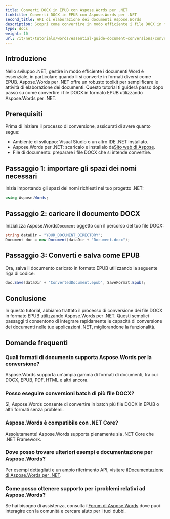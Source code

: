 ```yaml
---
title: Converti DOCX in EPUB con Aspose.Words per .NET
linktitle: Converti DOCX in EPUB con Aspose.Words per .NET
second_title: API di elaborazione dei documenti Aspose.Words
description: Scopri come convertire in modo efficiente i file DOCX in formato EPUB utilizzando Aspose.Words per .NET. Questa guida completa fornisce istruzioni passo dopo passo.
type: docs
weight: 10
url: /it/net/tutorials/words/essential-guide-document-conversions/convert-docx-to-epub/
---
```

## Introduzione

Nello sviluppo .NET, gestire in modo efficiente i documenti Word è essenziale, in particolare quando li si converte in formati diversi come EPUB. Aspose.Words per .NET offre un robusto toolkit per semplificare le attività di elaborazione dei documenti. Questo tutorial ti guiderà passo dopo passo su come convertire i file DOCX in formato EPUB utilizzando Aspose.Words per .NET.

## Prerequisiti

Prima di iniziare il processo di conversione, assicurati di avere quanto segue:

- Ambiente di sviluppo: Visual Studio o un altro IDE .NET installato.
-  Aspose.Words per .NET: scaricalo e installalo da[Sito web di Aspose](https://releases.aspose.com/words/net/).
- File di documento: preparare i file DOCX che si intende convertire.

## Passaggio 1: importare gli spazi dei nomi necessari

Inizia importando gli spazi dei nomi richiesti nel tuo progetto .NET:

```csharp
using Aspose.Words;
```

## Passaggio 2: caricare il documento DOCX

 Inizializza Aspose.Words`Document` oggetto con il percorso del tuo file DOCX:

```csharp
string dataDir = "YOUR_DOCUMENT_DIRECTORY";
Document doc = new Document(dataDir + "Document.docx");
```

## Passaggio 3: Converti e salva come EPUB

Ora, salva il documento caricato in formato EPUB utilizzando la seguente riga di codice:

```csharp
doc.Save(dataDir + "ConvertedDocument.epub", SaveFormat.Epub);
```

## Conclusione

In questo tutorial, abbiamo trattato il processo di conversione dei file DOCX in formato EPUB utilizzando Aspose.Words per .NET. Questi semplici passaggi ti consentono di integrare rapidamente le capacità di conversione dei documenti nelle tue applicazioni .NET, migliorandone la funzionalità.

## Domande frequenti

### Quali formati di documento supporta Aspose.Words per la conversione?

Aspose.Words supporta un'ampia gamma di formati di documenti, tra cui DOCX, EPUB, PDF, HTML e altri ancora.

### Posso eseguire conversioni batch di più file DOCX?

Sì, Aspose.Words consente di convertire in batch più file DOCX in EPUB o altri formati senza problemi.

### Aspose.Words è compatibile con .NET Core?

Assolutamente! Aspose.Words supporta pienamente sia .NET Core che .NET Framework.

### Dove posso trovare ulteriori esempi e documentazione per Aspose.Words?

 Per esempi dettagliati e un ampio riferimento API, visitare il[Documentazione di Aspose.Words per .NET](https://reference.aspose.com/words/net/).

### Come posso ottenere supporto per i problemi relativi ad Aspose.Words?

 Se hai bisogno di assistenza, consulta il[Forum di Aspose.Words](https://forum.aspose.com/c/words/8) dove puoi interagire con la comunità e cercare aiuto per i tuoi dubbi.